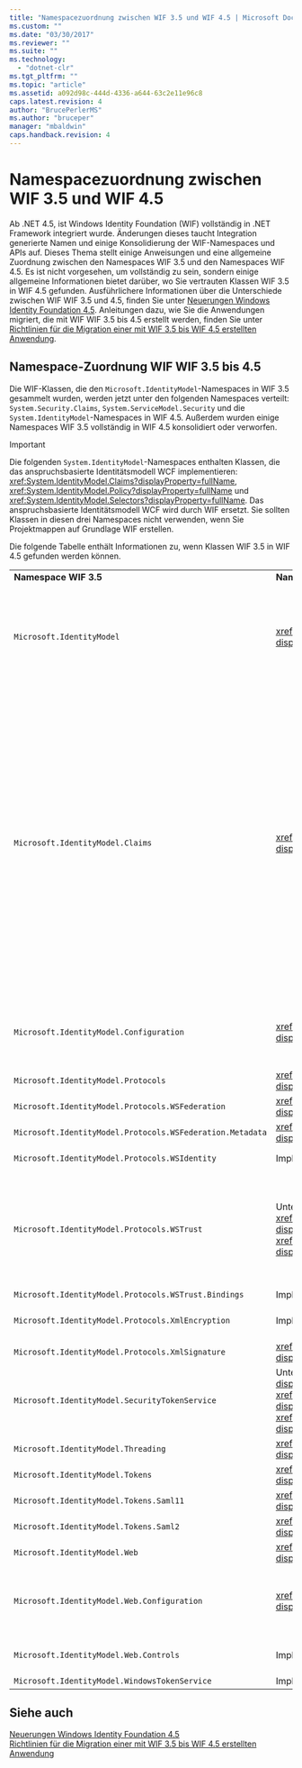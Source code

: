 ```yaml
---
title: "Namespacezuordnung zwischen WIF 3.5 und WIF 4.5 | Microsoft Docs"
ms.custom: ""
ms.date: "03/30/2017"
ms.reviewer: ""
ms.suite: ""
ms.technology: 
  - "dotnet-clr"
ms.tgt_pltfrm: ""
ms.topic: "article"
ms.assetid: a092d98c-444d-4336-a644-63c2e11e96c8
caps.latest.revision: 4
author: "BrucePerlerMS"
ms.author: "bruceper"
manager: "mbaldwin"
caps.handback.revision: 4
---
```

# Namespacezuordnung zwischen WIF 3.5 und WIF 4.5
Ab .NET 4.5, ist Windows Identity Foundation \(WIF\) vollständig in .NET Framework integriert wurde.  Änderungen dieses taucht Integration generierte Namen und einige Konsolidierung der WIF\-Namespaces und APIs auf.  Dieses Thema stellt einige Anweisungen und eine allgemeine Zuordnung zwischen den Namespaces WIF 3.5 und den Namespaces WIF 4.5.  Es ist nicht vorgesehen, um vollständig zu sein, sondern einige allgemeine Informationen bietet darüber, wo Sie vertrauten Klassen WIF 3.5 in WIF 4.5 gefunden.  Ausführlichere Informationen über die Unterschiede zwischen WIF WIF 3.5 und 4.5, finden Sie unter [Neuerungen Windows Identity Foundation 4.5](../../../docs/framework/security/whats-new-in-wif.md).  Anleitungen dazu, wie Sie die Anwendungen migriert, die mit WIF WIF 3.5 bis 4.5 erstellt werden, finden Sie unter [Richtlinien für die Migration einer mit WIF 3.5 bis WIF 4.5 erstellten Anwendung](../../../docs/framework/security/guidelines-for-migrating-an-application-built-using-wif-3-5-to-wif-4-5.md).  
  
## Namespace\-Zuordnung WIF WIF 3.5 bis 4.5  
 Die WIF\-Klassen, die den `Microsoft.IdentityModel`\-Namespaces in WIF 3.5 gesammelt wurden, werden jetzt unter den folgenden Namespaces verteilt: `System.Security.Claims`, `System.ServiceModel.Security` und die `System.IdentityModel`\-Namespaces in WIF 4.5.  Außerdem wurden einige Namespaces WIF 3.5 vollständig in WIF 4.5 konsolidiert oder verworfen.  
  
> [!IMPORTANT]
>  Die folgenden `System.IdentityModel`\-Namespaces enthalten Klassen, die das anspruchsbasierte Identitätsmodell WCF implementieren: <xref:System.IdentityModel.Claims?displayProperty=fullName>, <xref:System.IdentityModel.Policy?displayProperty=fullName> und <xref:System.IdentityModel.Selectors?displayProperty=fullName>.  Das anspruchsbasierte Identitätsmodell WCF wird durch WIF ersetzt.  Sie sollten Klassen in diesen drei Namespaces nicht verwenden, wenn Sie Projektmappen auf Grundlage WIF erstellen.  
  
 Die folgende Tabelle enthält Informationen zu, wenn Klassen WIF 3.5 in WIF 4.5 gefunden werden können.  
  
||||  
|-|-|-|  
|**Namespace WIF 3.5**|**Namespace WIF 4.5**|**Kommentare**|  
|`Microsoft.IdentityModel`|<xref:System.IdentityModel?displayProperty=fullName>|-   Die meisten Klassen, die Konstanten darstellen, werden nicht implementiert.<br />-   Die Klassen, die verwendet werden, um Sicherheitstokendienste erstellen, sind von `Microsoft.IdentityModel.SecurityTokenService` zu <xref:System.IdentityModel?displayProperty=fullName> verschoben.<br />-   Die Klassen in `Microsoft.IdentityModel.Threading` sind auf <xref:System.IdentityModel?displayProperty=fullName> verschoben.<br />-   Die `ExceptionMapper` und `MruSecurityTokenCache`\-Klassen werden nicht implementiert.|  
|`Microsoft.IdentityModel.Claims`|<xref:System.Security.Claims?displayProperty=fullName>|-   Die `IClaimsPrincipal` und `IClaimsIdentity`\-Schnittstellen sind in WIF 4.5 implementiert.  Stattdessen <xref:System.Security.Claims.ClaimsPrincipal?displayProperty=fullName> und <xref:System.Security.Claims.ClaimsIdentity?displayProperty=fullName> ist nun die Basisklassen, von denen die meisten .NET\-Prinzipal\- und \-Identitätsklassen berechnen.  Dies bedeutet, dass keine Anforderung für spezielle Ansprüche Principal\- und Identitätsklassen wie `Microsoft.IdentityModel.Claims.WindowsClaimsPrincipal` und `Microsoft.IdentityModel.Claims.WindowsClaimsIdentity` in WIF 4.5, in der Verwendung <xref:System.Security.Principal.WindowsPrincipal?displayProperty=fullName> und in <xref:System.Security.Principal.WindowsIdentity?displayProperty=fullName> stattdessen gibt.  Das gilt auch für andere für die anderen spezialisierten Ansprüche Principal\- und die Identitätsklassen erfüllt, die in WIF 3.5 vorhanden waren.<br />-   Die `Microsoft.IdentityModel.Claims.ClaimsCollection`\-Klasse wird nicht in WIF 4.5 implementiert.  Stattdessen werden Auflistungen Ansprüche als aufzählbare Auflistungen Typ <xref:System.Security.Claims.Claim?displayProperty=fullName> verfügbar gemacht.<br />-   <xref:System.Security.Claims.ClaimsPrincipal?displayProperty=fullName> und <xref:System.Security.Claims.ClaimsIdentity?displayProperty=fullName> stellen Methoden, die LINQ unterstützen jetzt vollständig.|  
|`Microsoft.IdentityModel.Configuration`|<xref:System.IdentityModel.Configuration?displayProperty=fullName>|Einige Elemente und Klassen verfügen Namensänderungen unterzogen und einige sind in WIF 4.5 abgelegt wurde; beispielsweise `Microsoft.IdentityModel.Configuraiton.ServiceConfiguration` ist jetzt <xref:System.IdentityModel.Configuration.IdentityConfiguration?displayProperty=fullName>.|  
|`Microsoft.IdentityModel.Protocols`|<xref:System.IdentityModel.Services?displayProperty=fullName>|\-|  
|`Microsoft.IdentityModel.Protocols.WSFederation`|<xref:System.IdentityModel.Services?displayProperty=fullName>|\-|  
|`Microsoft.IdentityModel.Protocols.WSFederation.Metadata`|<xref:System.IdentityModel.Metadata?displayProperty=fullName>|\-|  
|`Microsoft.IdentityModel.Protocols.WSIdentity`|Implementiert nicht in WIF 4.5|In WIF 3.5 enthält Klassen, um CardSpace zu unterstützen, implementiert nicht in WIF 4.5.|  
|`Microsoft.IdentityModel.Protocols.WSTrust`|Unterteilung zwischen <xref:System.IdentityModel.Protocols.WSTrust?displayProperty=fullName> und den <xref:System.ServiceModel.Security?displayProperty=fullName>\-Namespaces.|Klassen, das WS\-Trust\-Artefakte darstellt, sind im \- Namespace; <xref:System.IdentityModel.Protocols.WSTrust?displayProperty=fullName> beispielsweise die <xref:System.IdentityModel.Protocols.WSTrust.RequestSecurityToken>\-Klasse.  Klassen, die WCF\-Dienstverträge, \-Diensthosts und \-Channel darstellen, die einen WCF\-Dienst aktivieren, um mithilfe des WS\-Trust\-Protokolls zu kommunizieren, sind im \- Namespace; <xref:System.ServiceModel.Security?displayProperty=fullName> beispielsweise die <xref:System.ServiceModel.Security.WSTrustServiceHost>\-Klasse.|  
|`Microsoft.IdentityModel.Protocols.WSTrust.Bindings`|Implementiert nicht in WIF 4.5|\-|  
|`Microsoft.IdentityModel.Protocols.XmlEncryption`|Implementiert nicht in WIF 4.5|Eingeschlossene Klassen, die XML\-Verschlüsselungskonstanten in WIF 3.5 darstellen.  Diese Konstanten werden nicht in WIF 4.5 implementiert.|  
|`Microsoft.IdentityModel.Protocols.XmlSignature`|<xref:System.IdentityModel?displayProperty=fullName>|Die `EnvelopingSignature`\-Klasse und Klassen, die Konstanten darstellen, werden nicht implementiert.|  
|`Microsoft.IdentityModel.SecurityTokenService`|Unterteilung zwischen <xref:System.IdentityModel?displayProperty=fullName>, <xref:System.IdentityModel.Protocols.WSTrust?displayProperty=fullName> und <xref:System.IdentityModel.Tokens?displayProperty=fullName>\-Namespaces.|\-|  
|`Microsoft.IdentityModel.Threading`|<xref:System.IdentityModel?displayProperty=fullName>|\-|  
|`Microsoft.IdentityModel.Tokens`|<xref:System.IdentityModel.Tokens?displayProperty=fullName>|\-|  
|`Microsoft.IdentityModel.Tokens.Saml11`|<xref:System.IdentityModel.Tokens?displayProperty=fullName>|\-|  
|`Microsoft.IdentityModel.Tokens.Saml2`|<xref:System.IdentityModel.Tokens?displayProperty=fullName>|\-|  
|`Microsoft.IdentityModel.Web`|<xref:System.IdentityModel.Services?displayProperty=fullName>|\-|  
|`Microsoft.IdentityModel.Web.Configuration`|<xref:System.IdentityModel.Services.Configuration?displayProperty=fullName>|Klassen, die Konfiguration für passive \(WS\-Verbund\-\) Szenarien bereitstellen, sind hauptsächlich auf <xref:System.IdentityModel.Services.Configuration?displayProperty=fullName> verschoben wurde; sind jedoch einige dieser Klassen in <xref:System.IdentityModel.Services?displayProperty=fullName>.|  
|`Microsoft.IdentityModel.Web.Controls`|Implementiert nicht in WIF 4.5|Die Klassen in `Microsoft.IdentityModel.Web.Controls` implementierten das Verbunde passive Anmeldungs\-Steuerelement, das nicht in WIF 4.5 vorhanden ist.|  
|`Microsoft.IdentityModel.WindowsTokenService`|Implementiert nicht in WIF 4.5|\-|  
  
## Siehe auch  
 [Neuerungen Windows Identity Foundation 4.5](../../../docs/framework/security/whats-new-in-wif.md)   
 [Richtlinien für die Migration einer mit WIF 3.5 bis WIF 4.5 erstellten Anwendung](../../../docs/framework/security/guidelines-for-migrating-an-application-built-using-wif-3-5-to-wif-4-5.md)